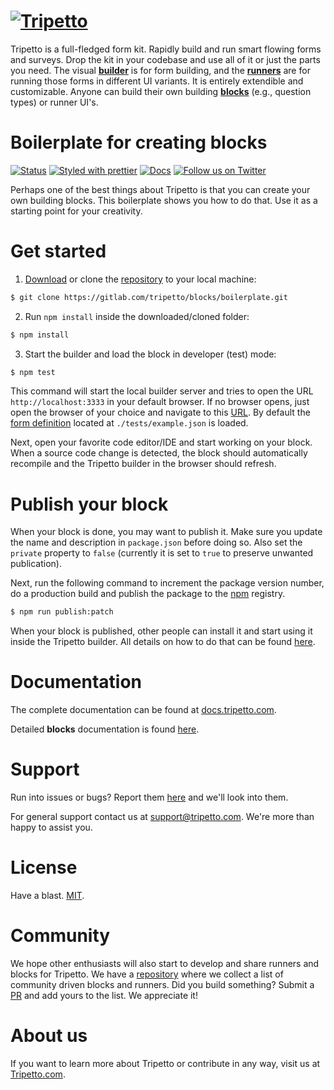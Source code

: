 # <a href="https://tripetto.com/"><img src="https://unpkg.com/tripetto/assets/banner.svg" alt="Tripetto"></a>

Tripetto is a full-fledged form kit. Rapidly build and run smart flowing forms and surveys. Drop the kit in your codebase and use all of it or just the parts you need. The visual [**builder**](https://www.npmjs.com/package/tripetto) is for form building, and the [**runners**](https://www.npmjs.com/package/tripetto-runner-foundation) are for running those forms in different UI variants. It is entirely extendible and customizable. Anyone can build their own building [**blocks**](https://docs.tripetto.com/guide/blocks) (e.g., question types) or runner UI's.

# Boilerplate for creating blocks
[![Status](https://gitlab.com/tripetto/blocks/boilerplate/badges/master/pipeline.svg)](https://gitlab.com/tripetto/blocks/boilerplate/commits/master)
[![Styled with prettier](https://img.shields.io/badge/styled_with-prettier-ff69b4.svg)](https://github.com/prettier/prettier)
[![Docs](https://img.shields.io/badge/docs-website-blue.svg)](https://docs.tripetto.com/guide/blocks)
[![Follow us on Twitter](https://img.shields.io/twitter/follow/tripetto.svg?style=social&label=Follow)](https://twitter.com/tripetto)

Perhaps one of the best things about Tripetto is that you can create your own building blocks. This boilerplate shows you how to do that. Use it as a starting point for your creativity.

# Get started
1. [Download](https://gitlab.com/tripetto/blocks/boilerplate/repository/master/archive.zip) or clone the [repository](https://gitlab.com/tripetto/blocks/boilerplate) to your local machine:
```bash
$ git clone https://gitlab.com/tripetto/blocks/boilerplate.git
```

2. Run `npm install` inside the downloaded/cloned folder:
```bash
$ npm install
```

3. Start the builder and load the block in developer (test) mode:
```bash
$ npm test
```

This command will start the local builder server and tries to open the URL `http://localhost:3333` in your default browser. If no browser opens, just open the browser of your choice and navigate to this [URL](http://localhost:3333). By default the [form definition](https://docs.tripetto.com/guide/builder/#definitions) located at `./tests/example.json` is loaded.

Next, open your favorite code editor/IDE and start working on your block. When a source code change is detected, the block should automatically recompile and the Tripetto builder in the browser should refresh.

# Publish your block
When your block is done, you may want to publish it. Make sure you update the name and description in `package.json` before doing so. Also set the `private` property to `false` (currently it is set to `true` to preserve unwanted publication).

Next, run the following command to increment the package version number, do a production build and publish the package to the [npm](https://www.npmjs.com/) registry.

```bash
$ npm run publish:patch
```

When your block is published, other people can install it and start using it inside the Tripetto builder. All details on how to do that can be found [here](https://docs.tripetto.com/guide/builder/).

# Documentation
The complete documentation can be found at [docs.tripetto.com](https://docs.tripetto.com).

Detailed **blocks** documentation is found [here](https://docs.tripetto.com/guide/blocks/).

# Support
Run into issues or bugs? Report them [here](https://gitlab.com/tripetto/blocks/boilerplate/issues) and we'll look into them.

For general support contact us at [support@tripetto.com](mailto:support@tripetto.com). We're more than happy to assist you.

# License
Have a blast. [MIT](https://opensource.org/licenses/MIT).

# Community
We hope other enthusiasts will also start to develop and share runners and blocks for Tripetto. We have a [repository](https://github.com/tripetto/community) where we collect a list of community driven blocks and runners. Did you build something? Submit a [PR](https://github.com/tripetto/community/pulls) and add yours to the list. We appreciate it!

# About us
If you want to learn more about Tripetto or contribute in any way, visit us at [Tripetto.com](https://tripetto.com/).
